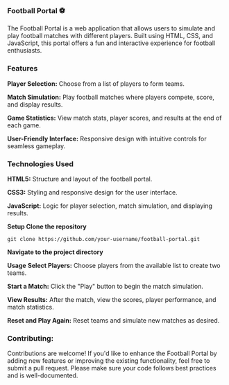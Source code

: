 ### Football Portal ⚽️

The Football Portal is a web application that allows users to simulate and play football matches with different players. Built using HTML, CSS, and JavaScript, this portal offers a fun and interactive experience for football enthusiasts.

### Features
**Player Selection:** Choose from a list of players to form teams.

**Match Simulation:** Play football matches where players compete, score, and display results.

**Game Statistics:** View match stats, player scores, and results at the end of each game.

**User-Friendly Interface:** Responsive design with intuitive controls for seamless gameplay.
### Technologies Used
**HTML5:** Structure and layout of the football portal.

**CSS3:** Styling and responsive design for the user interface.

**JavaScript:** Logic for player selection, match simulation, and displaying results.

**Setup Clone the repository**
```
git clone https://github.com/your-username/football-portal.git
```
**Navigate to the project directory**

**Usage**
**Select Players:** Choose players from the available list to create two teams.

**Start a Match:** Click the "Play" button to begin the match simulation.

**View Results:** After the match, view the scores, player performance, and match statistics.

**Reset and Play Again:** Reset teams and simulate new matches as desired.

### Contributing:
Contributions are welcome! If you'd like to enhance the Football Portal by adding new features or improving the existing functionality, feel free to submit a pull request. Please make sure your code follows best practices and is well-documented.
